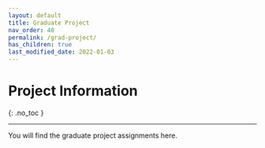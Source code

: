 ```yaml
---
layout: default
title: Graduate Project
nav_order: 40
permalink: /grad-project/
has_children: true
last_modified_date: 2022-01-03
---
```



# Project Information
{: .no_toc  }

----

You will find the graduate project assignments here.

